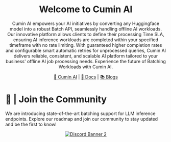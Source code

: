 <div align="center">
<h1>Welcome to Cumin AI</h1>

Cumin AI empowers your AI initiatives by converting any Huggingface model into a robust Batch API, seamlessly handling offline AI workloads. Our innovative platform allows clients to define their processing Time SLA, ensuring AI inference workloads are completed within your specified timeframe with no rate limiting. With guaranteed higher completion rates and configurable smart automatic retries for unprocessed queries, Cumin AI delivers reliable, consistent, and scalable AI platform tailored to your business' offline AI job processing needs. Experience the future of Batching Workloads with Cumin AI.

[🔗 Cumin AI](https://cuminai.com/) | [📖 Docs](https://docs.cuminai.com/) | [📚 Blogs](https://blog.cuminai.com/)

</div>

# 🤝 | Join the Community

We are introducing state-of-the-art batching support for LLM inference endpoints. Explore our roadmap and join our community to stay updated and be the first to know!

<div align="center">

<a target="_blank" href="https://discord.gg/6jqYMwuGBq">![Discord Banner 2](https://discord.com/api/guilds/1240567389842833458/widget.png?style=banner2)</a>

</div>

